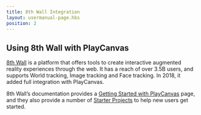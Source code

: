 ```yaml
---
title: 8th Wall Integration
layout: usermanual-page.hbs
position: 2
---
```


## Using 8th Wall with PlayCanvas

[8th Wall][1] is a platform that offers tools to create interactive augmented reality experiences through the web. It has a reach of over 3.5B users, and supports World tracking, Image tracking and Face tracking. In 2018, it added full integration with PlayCanvas.

8th Wall’s documentation provides a [Getting Started with PlayCanvas][2] page, and they also provide a number of [Starter Projects][3] to help new users get started.

[1]: https://www.8thwall.com/
[2]: https://www.8thwall.com/docs/web/#xr8playcanvas
[3]: https://playcanvas.com/user/the8thwall